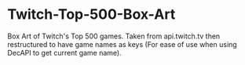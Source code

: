 # Twitch-Top-500-Box-Art
Box Art of Twitch's Top 500 games. Taken from api.twitch.tv then restructured to have game names as keys (For ease of use when using DecAPI to get current game name).

